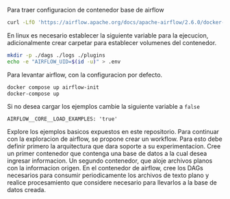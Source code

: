 Para traer configuracion de contenedor base de airflow

```bash
curl -LfO 'https://airflow.apache.org/docs/apache-airflow/2.6.0/docker-compose.yaml'
```

En linux es necesario establecer la siguiente variable para la ejecucion, adicionalmente crear carpetar para establecer volumenes del contenedor.

```bash
mkdir -p ./dags ./logs ./plugins
echo -e "AIRFLOW_UID=$(id -u)" > .env
```

Para levantar airflow, con la configuracion por defecto.

```bash
docker compose up airflow-init
docker-compose up
```


Si no desea cargar los ejemplos cambie la siguiente variable a `false`

```
AIRFLOW__CORE__LOAD_EXAMPLES: 'true'
```

Explore los ejemplos basicos expuestos en este repositorio.
Para continuar con la exploracion de airflow, se propone crear un workflow. Para esto debe definir primero la arquitectura que dara soporte a su experimentacion. Cree un primer contenedor que contenga una base de datos a la cual desea ingresar informacion. Un segundo contenedor, que aloje archivos planos con la informacion origen. En el contenedor de airflow, cree los DAGs necesarios para consumir periodicamente los archivos de texto plano y realice procesamiento que considere necesario para llevarlos a la base de datos creada.